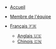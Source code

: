 <!-- navbar docs/_navbar.md -->
- [Accueil](./fr/) 
- [Membre de l'équipe](Fr/navbar/Team/members.md)
  
- [Français :fr:](./Fr/)
  - [Anglais :us:]()
  - [Chinois :cn:](./Cn/)
